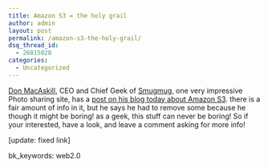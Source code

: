 ```yaml
---
title: Amazon S3 = the holy grail
author: admin
layout: post
permalink: /amazon-s3-the-holy-grail/
dsq_thread_id:
  - 26015028
categories:
  - Uncategorized
---
```

[Don MacAskill][1], CEO and Chief Geek of [Smugmug][2], one very impressive Photo sharing site, has a [post on his blog today about Amazon S3][3]. there is a fair amount of info in it, but he says he had to remove some because he though it might be boring! as a geek, this stuff can never be boring! So if your interested, have a look, and leave a comment asking for more info!

[update: fixed link]

bk_keywords: web2.0

 [1]: http://blogs.smugmug.com/onethumb
 [2]: http://www.smugmug.com/
 [3]: http://blogs.smugmug.com/onethumb/2006/08/12/amazon-s3-the-holy-grail/